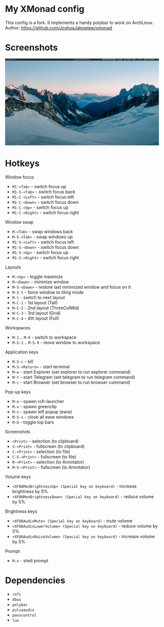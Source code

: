 # My XMonad config
This config is a fork. It implements a handy polybar to work on ArchLinux. <br />
Author: https://github.com/JoshuaJakowlew/xmonad

# Screenshots
![Screenshot](assets/images/screenshots/screen.png)

# Hotkeys
Window focus

* `M1-<Tab>` - switch focus up
* `M1-S-<Tab>` - switch focus back
* `M1-C-<Left>` - switch focus left
* `M1-C-<Down>` - switch focus down
* `M1-C-<Up>` - switch focus up
* `M1-C-<Right>` - switch focus right

Window swap

* `M-<Tab>`  - swap windows back
* `M-S-<Tab>`  - swap windows up
* `M1-S-<Left>` - switch focus left
* `M1-S-<Down>` - switch focus down
* `M1-S-<Up>` - switch focus up
* `M1-S-<Right>` - switch focus right

Layouts 

* `M-<Up>` - toggle maximize
* `M-<Down>` - minimize window
* `M-S-<Down>` - restore last minimized window and focus on it
* `M-S-t` - force window to tiling mode
* `M-l` - switch to next layout
* `M-C-1` - 1st layout (Tall)
* `M-C-2` - 2nd layout (ThreeColMid)
* `M-C-3` - 3rd layout (Grid)
* `M-C-4` - 4th layout (Full)

Workspaces

* `M-1` .. `M-9` - switch to workspace
* `M-S-1` .. `M-S-9` - move window to workspace

Application keys

* `M-S-c` - kill
* `M-S-<Return>` - start terminal
* `M-e` - start Explorer (set explorer to run explorer command)
* `M-t` - start Telegram (set telegram to run telegram command)
* `M-c` - start Browser (set browser to run browser command)

Pop-up keys

* `M-o` - spawn rofi-launcher
* `M-v` - spawn greenclip
* `M-s` - spawn left popup (eww)
* `M-S-s` - close all eww windows
* `M-b` - toggle top bars

Screenshots

* `<Print>` - selection (to clipboard)
* `S-<Print>` - fullscreen (to clipboard)
* `C-<Print>` - selection (to file)
* `C-S-<Print>` - fullscreen (to file)
* `M-<Print>` - selection (to Annotator)
* `M-S-<Print>` - fullscreen (to Annotator)

Volume keys

* `<XF86MonBrightnessUp> (Special key on keyboard)` - increase brightness by 5%
* `<XF86MonBrightnessDown> (Special key on keyboard)` - reduce volume by 5%

Brightness keys

* `<XF86AudioMute> (Special key on keyboard)` - mute volume
* `<XF86AudioLowerVolume> (Special key on keyboard)` - reduce volume by 5%
* `<XF86AudioRaiseVolume> (Special key on keyboard)` - increase volume by 5%

Prompt

* `M-x` - shell prompt

# Dependencies

* `rofi`
* `dbus`
* `polybar`
* `pulseaudio`
* `pavucontrol`
* `lux`
